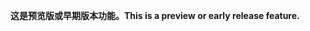 <span data-ttu-id="74fb3-101">**这是预览版或早期版本功能。**</span><span class="sxs-lookup"><span data-stu-id="74fb3-101">**This is a preview or early release feature.**</span></span>